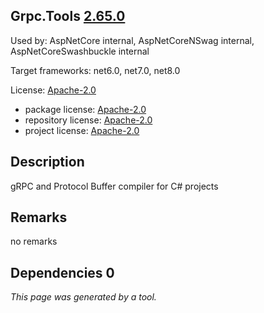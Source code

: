 Grpc.Tools [2.65.0](https://www.nuget.org/packages/Grpc.Tools/2.65.0)
--------------------

Used by: AspNetCore internal, AspNetCoreNSwag internal, AspNetCoreSwashbuckle internal

Target frameworks: net6.0, net7.0, net8.0

License: [Apache-2.0](../../../../licenses/apache-2.0) 

- package license: [Apache-2.0](https://licenses.nuget.org/Apache-2.0) 
- repository license: [Apache-2.0](https://github.com/grpc/grpc.git) 
- project license: [Apache-2.0](https://github.com/grpc/grpc) 

Description
-----------
gRPC and Protocol Buffer compiler for C# projects

Remarks
-----------
no remarks


Dependencies 0
-----------


*This page was generated by a tool.*
